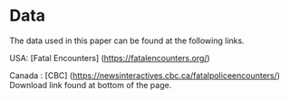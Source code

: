 # Data

The data used in this paper can be found at the following links.

USA: [Fatal Encounters] (https://fatalencounters.org/)

Canada : [CBC] (https://newsinteractives.cbc.ca/fatalpoliceencounters/)
Download link found at bottom of the page.
